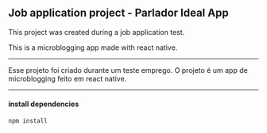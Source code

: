 ## Job application project - Parlador Ideal App

This project was created during a job application test. 

This is a microblogging app made with react native. 

------------------------------

Esse projeto foi criado durante um teste emprego. 
O projeto é um app de microblogging feito em react native.

------------------------------

#### install dependencies
```
npm install
```
